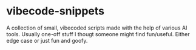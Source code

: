 # vibecode-snippets
A collection of small, vibecoded scripts made with the help of various AI tools. Usually one-off stuff I thougt someone might find fun/useful. Either edge case or just fun and goofy.
